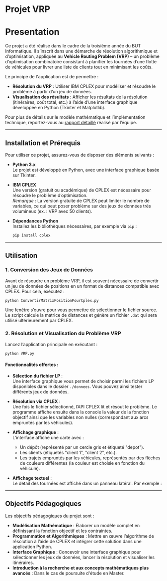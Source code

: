 Projet VRP
==================
# Presentation

Ce projet a été réalisé dans le cadre de la troisième année du BUT Informatique. Il s’inscrit dans une démarche de résolution algorithmique et d’optimisation, appliquée au **Vehicle Routing Problem (VRP)** – un problème d’optimisation combinatoire consistant à planifier les tournées d’une flotte de véhicules pour livrer une liste de clients tout en minimisant les coûts.

Le principe de l'application est de permettre :
- **Résolution du VRP** : Utiliser IBM CPLEX pour modéliser et résoudre le problème à partir d’un jeu de données.
- **Visualisation des résultats** : Afficher les résultats de la résolution (itinéraires, coût total, etc.) à l’aide d’une interface graphique développée en Python (Tkinter et Matplotlib).

Pour plus de détails sur le modèle mathématique et l’implémentation technique, reportez-vous au [rapport détaillé](https://raw.githubusercontent.com/NoeFBou/ProjetVRPsae601/main/L-Rapport_Projet-Groupe2-SAE6.01.pdf) réalisé par l’équipe.

---

## Installation et Prérequis

Pour utiliser ce projet, assurez-vous de disposer des éléments suivants :

- **Python 3.x**  
  Le projet est développé en Python, avec une interface graphique basée sur Tkinter.

- **IBM CPLEX**  
  Une version (gratuit ou académique) de CPLEX est nécessaire pour résoudre le problème d’optimisation.  
  *Remarque* : La version gratuite de CPLEX peut limiter le nombre de variables, ce qui peut poser problème sur des jeux de données très volumineux (ex. : VRP avec 50 clients).

- **Dépendances Python**  
  Installez les bibliothèques nécessaires, par exemple via `pip` :
  ```bash
  pip install cplex
  ```

---

## Utilisation

### 1. Conversion des Jeux de Données

Avant de résoudre un problème VRP, il est souvent nécessaire de convertir un jeu de données de positions en un format de distances compatible avec CPLEX. Pour cela, exécutez :

```bash
python ConvertirMatrixPositionPourCplex.py
```

Une fenêtre s’ouvre pour vous permettre de sélectionner le fichier source. Le script calcule la matrice de distances et génère un fichier `.dat` qui sera utilisé ultérieurement par CPLEX.

### 2. Résolution et Visualisation du Problème VRP

Lancez l’application principale en exécutant :

```bash
python VRP.py
```

#### Fonctionnalités offertes :

- **Sélection du fichier LP** :  
  Une interface graphique vous permet de choisir parmi les fichiers LP disponibles dans le dossier `./donnees`. Vous pouvez ainsi tester différents jeux de données.

- **Résolution via CPLEX** :  
  Une fois le fichier sélectionné, l’API CPLEX lit et résout le problème. Le programme affiche ensuite dans la console la valeur de la fonction objectif ainsi que les variables non nulles (correspondant aux arcs empruntés par les véhicules).

- **Affichage graphique** :  
  L’interface affiche une carte avec :
  - Un dépôt (représenté par un cercle gris et étiqueté "depot").
  - Les clients (étiquetés "client 1", "client 2", etc.).
  - Les trajets empruntés par les véhicules, représentés par des flèches de couleurs différentes (la couleur est choisie en fonction du véhicule).

- **Affichage textuel** :  
  Le détail des tournées est affiché dans un panneau latéral. Par exemple :

---

## Objectifs Pédagogiques

Les objectifs pédagogiques du projet sont :

- **Modélisation Mathématique** : Élaborer un modèle complet en définissant la fonction objectif et les contraintes.
- **Programmation et Algorithmiques** : Mettre en œuvre l’algorithme de résolution à l’aide de CPLEX et intégrer cette solution dans une application Python.
- **Interface Graphique** : Concevoir une interface graphique pour sélectionner les jeux de données, lancer la résolution et visualiser les itinéraires.
- **Introduction à la recherche et aux concepts mathématiques plus avancés** : Dans le cas de poursuite d'étude en Master.





